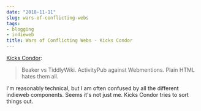 ```yaml
---
date: "2018-11-11"
slug: wars-of-conflicting-webs
tags:
- blogging
- indieweb
title: Wars of Conflicting Webs - Kicks Condor
---
```


[Kicks Condor](https://www.kickscondor.com/wars-of-conflicting-webs/):

> Beaker vs TiddlyWiki. ActivityPub against Webmentions. Plain HTML hates them all.

I'm reasonably technical, but I am often confused by all the different indieweb components. Seems it's not just me. Kicks Condor tries to sort things out.